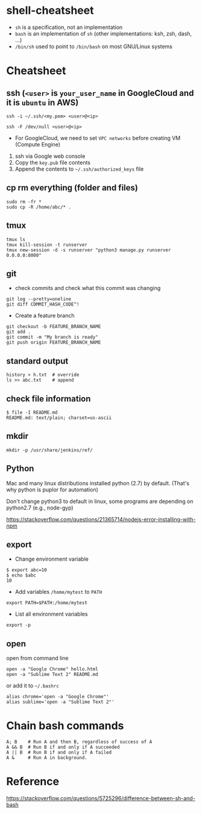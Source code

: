 # shell-cheatsheet

* `sh` is a specification, not an implementation
* `bash` is an implementation of `sh` (other implementations: ksh, zsh, dash, ...)
* `/bin/sh` used to point to `/bin/bash` on most GNU/Linux systems

# Cheatsheet

## ssh (`<user>` is `your_user_name` in GoogleCloud and it is `ubuntu` in AWS)

```
ssh -i ~/.ssh/<my.pem> <user>@<ip>
```

```
ssh -F /dev/null <user>@<ip>
```

* For GoogleCloud, we need to set `VPC networks` before creating VM (Compute Engine)
1. ssh via Google web console
2. Copy the `key.pub` file contents
3. Append the contents to `~/.ssh/authorized_keys` file

## cp rm everything (folder and files)
```
sudo rm -fr *
sudo cp -R /home/abc/* .
```

## tmux
```
tmux ls
tmux kill-session -t runserver
tmux new-session -d -s runserver "python3 manage.py runserver 0.0.0.0:8000"
```

## git
* check commits and check what this commit was changing

```
git log --pretty=oneline
git diff COMMIT_HASH_CODE^!
```

* Create a feature branch

```
git checkout -b FEATURE_BRANCH_NAME
git add .
git commit -m "My branch is ready"
git push origin FEATURE_BRANCH_NAME
```

## standard output
```
history > h.txt  # override
ls >> abc.txt    # append
```

## check file information

```
$ file -I README.md 
README.md: text/plain; charset=us-ascii
```

## mkdir

```
mkdir -p /usr/share/jenkins/ref/
```

## Python
Mac and many linux distributions installed python (2.7) by default. (That's why python is puplor for automation)

Don't change python3 to default in linux, some programs are depending on python2.7 (e.g., node-gyp)

https://stackoverflow.com/questions/21365714/nodejs-error-installing-with-npm

## export

* Change environment variable

```
$ export abc=10
$ echo $abc
10
```

* Add variables `/home/mytest` to `PATH`

```
export PATH=$PATH:/home/mytest
```

* List all environment variables
```
export -p
```

## open

open from command line

```
open -a "Google Chrome" hello.html
open -a "Sublime Text 2" README.md
```

or add it to `~/.bashrc`

```
alias chrome='open -a "Google Chrome"'
alias sublime='open -a "Sublime Text 2"'
```

# Chain bash commands

```
A; B    # Run A and then B, regardless of success of A
A && B  # Run B if and only if A succeeded
A || B  # Run B if and only if A failed
A &     # Run A in background.
```

# Reference

https://stackoverflow.com/questions/5725296/difference-between-sh-and-bash
